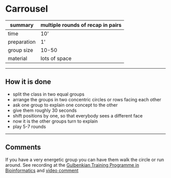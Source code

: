 
# Carrousel

| summary     | multiple rounds of recap in pairs |
|-------------|-----------------------------------|
| time        | 10' |
| preparation | 1' |
| group size  | 10-50 |
| material    | lots of space |

----

## How it is done

* split the class in two equal groups
* arrange the groups in two concentric circles or rows facing each other
* ask one group to explain one concept to the other
* give them roughly 30 seconds
* shift positions by one, so that everybody sees a different face
* now it is the other groups turn to explain
* play 5-7 rounds

----

## Comments

If you have a very energetic group you can have them walk the circle or run around. See recording at the [Gulbenkian Training Programme in Bioinformatics](http://gtpb.igc.gulbenkian.pt/bicourses/)
and [video comment](http://www.youtube.com/embed/N0pPOVesDo0)

